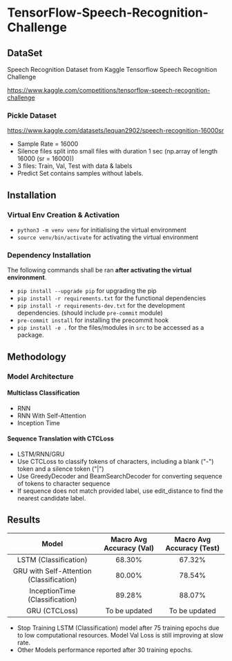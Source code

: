 # TensorFlow-Speech-Recognition-Challenge

## DataSet
Speech Recognition Dataset from Kaggle Tensorflow Speech Recognition Challenge

https://www.kaggle.com/competitions/tensorflow-speech-recognition-challenge

### Pickle Dataset
https://www.kaggle.com/datasets/lequan2902/speech-recognition-16000sr
* Sample Rate = 16000
* Silence files split into small files with duration 1 sec (np.array of length 16000 (sr = 16000))
* 3 files: Train, Val, Test with data & labels
* Predict Set contains samples without labels.

## Installation
### Virtual Env Creation & Activation

* `python3 -m venv venv` for initialising the virtual environment
* `source venv/bin/activate` for activating the virtual environment

### Dependency Installation

The following commands shall be ran **after activating the virtual environment**.

* `pip install --upgrade pip` for upgrading the pip
* `pip install -r requirements.txt` for the functional dependencies
* `pip install -r requirements-dev.txt` for the development dependencies. (should include `pre-commit` module)
* `pre-commit install` for installing the precommit hook
* `pip install -e .` for the files/modules in `src` to be accessed as a package.

## Methodology

### Model Architecture
#### Multiclass Classification
* RNN
* RNN With Self-Attention
* Inception Time

#### Sequence Translation with CTCLoss
* LSTM/RNN/GRU
* Use CTCLoss to classify tokens of characters, including a blank ("-") token and a silence token ("|")
* Use GreedyDecoder and BeamSearchDecoder for converting sequence of tokens to character sequence
* If sequence does not match provided label, use edit_distance to find the nearest candidate label.

## Results

|**Model**|**Macro Avg Accuracy (Val)**|**Macro Avg Accuracy (Test)**|
| :-------------: | :-----------------------: | :---------------: |
|LSTM (Classification)|68.30%|67.32%|
|GRU with Self-Attention (Classification)|80.00%|78.54%|
|InceptionTime (Classification)|89.28%|88.07%|
|GRU (CTCLoss)|To be updated|To be updated|

* Stop Training LSTM (Classification) model after 75 training epochs due to low computational resources. Model Val Loss is still improving at slow rate.
* Other Models performance reported after 30 training epochs.
